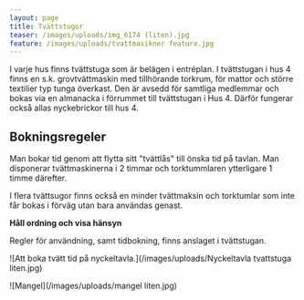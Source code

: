 ```yaml
---
layout: page
title: Tvättstugor
teaser: /images/uploads/img_6174 (liten).jpg
feature: /images/uploads/tvattmasikner feature.jpg
---
```

I varje hus finns tvättstuga som är belägen i entréplan. I tvättstugan i hus 4 finns en s.k. grovtvättmaskin med tillhörande torkrum, för mattor och större textilier typ tunga överkast. Den är avsedd för samtliga medlemmar och bokas via en almanacka i förrummet till tvättstugan i Hus 4. Därför fungerar också allas nyckebrickor till hus 4.

## Bokningsregeler

Man bokar tid genom att flytta sitt "tvättlås" till önska tid på tavlan. Man disponerar tvättmaskinerna i 2 timmar och torktummlaren ytterligare 1 timme därefter.

I flera tvättsugor finns också en minder tvättmaksin och torktumlar som inte får bokas i förväg utan bara användas genast.

**Håll ordning och visa hänsyn**

Regler för användning, samt tidbokning, finns anslaget i tvättstugan.

![Att boka tvätt tid på nyckeltavla.](/images/uploads/Nyckeltavla tvattstuga liten.jpg)

![Mangel](/images/uploads/mangel liten.jpg)
